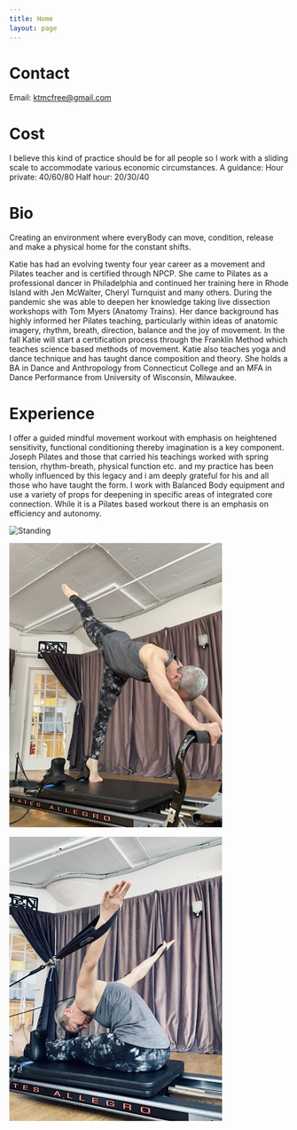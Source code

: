 ```yaml
---
title: Home
layout: page
---
```


# Contact

Email: ktmcfree@gmail.com

# Cost
I believe this kind of practice should be for all people so I work with a sliding scale to accommodate various economic circumstances.
A guidance: 
Hour private: 40/60/80 
Half hour: 20/30/40
 
# Bio
Creating an environment where everyBody can move, condition, release and make a physical home for the constant shifts.

Katie has had an evolving twenty four year career as a movement and Pilates teacher and is certified through NPCP. She came to Pilates as a professional dancer in Philadelphia and continued her training here in Rhode Island with Jen McWalter, Cheryl Turnquist and many others. During the pandemic she was able to deepen her knowledge taking live dissection workshops with Tom Myers (Anatomy Trains). Her dance background has highly informed her Pilates teaching, particularly within ideas of anatomic imagery, rhythm, breath, direction, balance and the joy of movement. In the fall Katie will start a certification process through the Franklin Method which teaches science based methods of movement. Katie also teaches yoga and dance technique and has taught dance composition and theory. She holds a BA in Dance and Anthropology from Connecticut College and an MFA in Dance Performance from University of Wisconsin, Milwaukee.

# Experience
I offer a guided mindful movement workout with emphasis on heightened sensitivity, functional conditioning thereby imagination is a key component. Joseph Pilates and those that carried his teachings worked with spring tension, rhythm-breath, physical function etc. and my practice has been wholly influenced by this legacy and i am deeply grateful for his and all those who have taught the form. I work with Balanced Body equipment and use a variety of props for deepening in specific areas of integrated core connection. While it is a Pilates based workout there is an emphasis on efficiency and autonomy.

![Standing](https://github.com/Ktmcfree/AkaPilates/IMG_9968.jpeg)

![Standing](https://github.com/Ktmcfree/AkaPilates/blob/a5df15b00b6863c59856787170474bda88dcc0ab/IMG_9968.jpeg)

![Sitting](https://github.com/Ktmcfree/AkaPilates/blob/a5df15b00b6863c59856787170474bda88dcc0ab/IMG_9970.jpeg)
